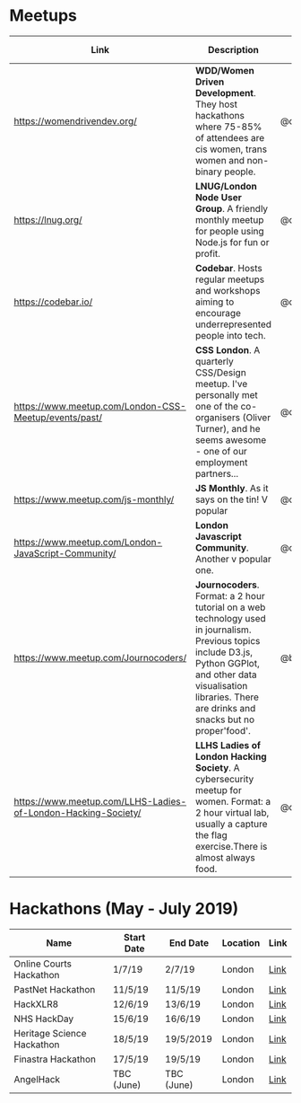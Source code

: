 # Meetups

| Link | Description | Added by | Other resources |
| -------- | -------- | -------- | -------- |
|   https://womendrivendev.org/        |  **WDD/Women Driven Development**. They host hackathons where 75-85% of attendees are cis women, trans women and non-binary people.     | @charlielafosse        |         |
| https://lnug.org/   | **LNUG/London Node User Group**. A friendly monthly meetup for people using Node.js for fun or profit.   | @charlielafosse  |      |
| https://codebar.io/ | **Codebar**. Hosts regular meetups and workshops aiming to encourage underrepresented people into tech. | @charlielafosse |    |
|https://www.meetup.com/London-CSS-Meetup/events/past/ |**CSS London**. A quarterly CSS/Design meetup. I've personally met one of the co-organisers (Oliver Turner), and he seems awesome - one of our employment partners... | @charlielafosse |  |
|https://www.meetup.com/js-monthly/ |**JS Monthly**. As it says on the tin! V popular |@charlielafosse | |
| https://www.meetup.com/London-JavaScript-Community/ |**London Javascript Community**. Another v popular one. | @charlielafosse | |
| https://www.meetup.com/Journocoders/ |**Journocoders**. Format: a 2 hour tutorial on a web technology used in journalism. Previous topics include D3.js, Python GGPlot, and other data visualisation libraries. There are drinks and snacks but no proper'food'. | @bobbysebolao | |
| https://www.meetup.com/LLHS-Ladies-of-London-Hacking-Society/ |**LLHS Ladies of London Hacking Society**. A cybersecurity meetup for women. Format: a 2 hour virtual lab, usually a capture the flag exercise.There is almost always food. | @dubhcait | |

# Hackathons (May - July 2019)

| Name | Start Date | End Date | Location | Link |
| -------- | -------- | -------- | --------- | --------- |
| Online Courts Hackathon     | 1/7/19     | 2/7/19     | London     | [Link](https://www.onlinecourtshackathon.com/)     |
| PastNet Hackathon     | 11/5/19     | 11/5/19     | London     | [Link](https://www.eventbrite.co.uk/e/pastnet-hackathon-network-science-of-the-past-tickets-58541996688?aff=ebdssbdestsearch)     |
| HackXLR8     | 12/6/19     | 13/6/19     | London     | [Link](http://hackxlr8.bemyapp.com/?utm_source=bemyapp.com&utm_medium=referral&utm_campaign=referencing)     |
| NHS HackDay     | 15/6/19     | 16/6/19     | London     | [Link](https://nhshackday.com/)     |
| Heritage Science Hackathon    | 18/5/19     | 19/5/2019     | London     | [Link](https://www.ucl.ac.uk/bartlett/heritage/events/2019/may/heritage-science-hackathon)     |
| Finastra Hackathon    | 17/5/19     | 19/5/19     | London     | [Link](https://www.fintechtalents.com/hackathon-finastra/)     |
| AngelHack    | TBC (June)     | TBC (June)     | London     | [Link](https://angelhack.com/global-hackathon-series/#cities)     |
